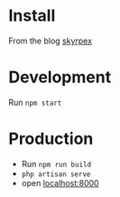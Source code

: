 # Install

From the blog [skyrpex](https://dev.to/skyrpex/create-a-spa-with-laravel-and-nuxt--54k)

# Development

Run `npm start`

# Production

-   Run `npm run build`
-   `php artisan serve`
-   open [localhost:8000](http://localhost:8000)
